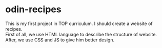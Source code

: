 # odin-recipes
This is my first project in TOP curriculum. I should create a website of recipes. <br/>
First of all, we use HTML language to describe the structure of website. <br/>
After, we use CSS and JS to give him better design. <br/>

